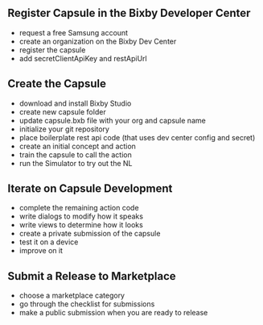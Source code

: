 ## Register Capsule in the Bixby Developer Center

- request a free Samsung account
- create an organization on the Bixby Dev Center
- register the capsule
- add secretClientApiKey and restApiUrl

## Create the Capsule

- download and install Bixby Studio
- create new capsule folder
- update capsule.bxb file with your org and capsule name
- initialize your git repository
- place boilerplate rest api code (that uses dev center config and secret)
- create an initial concept and action
- train the capsule to call the action
- run the Simulator to try out the NL

## Iterate on Capsule Development

- complete the remaining action code
- write dialogs to modify how it speaks
- write views to determine how it looks
- create a private submission of the capsule
- test it on a device
- improve on it

## Submit a Release to Marketplace

- choose a marketplace category
- go through the checklist for submissions
- make a public submission when you are ready to release
